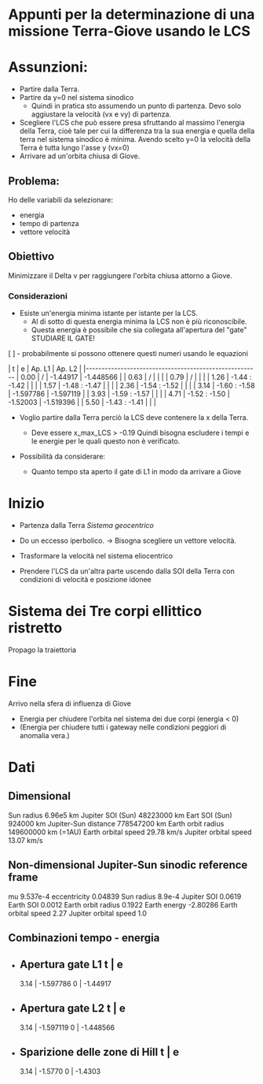 Appunti per la determinazione di una missione Terra-Giove usando le LCS
=======================================================================

# Assunzioni:

 * Partire dalla Terra.
 * Partire da y=0 nel sistema sinodico
   - Quindi in pratica sto assumendo un punto di partenza.
     Devo solo aggiustare la velocità (vx e vy) di partenza.
 * Scegliere l'LCS che può essere presa sfruttando al massimo l'energia della
   Terra, cioè tale per cui la differenza tra la sua energia e quella della
   terra nel sistema sinodico è minima.
   Avendo scelto y=0 la velocità della Terra è tutta lungo l'asse y (vx=0)
 * Arrivare ad un'orbita chiusa di Giove.

## Problema:

Ho delle variabili da selezionare:
 * energia
 * tempo di partenza
 * vettore velocità

## Obiettivo

Minimizzare il Delta v per raggiungere l'orbita chiusa attorno a Giove. 

### Considerazioni

 * Esiste un'energia minima istante per istante per la LCS.
   - Al di sotto di questa energia minima la LCS non è più riconoscibile.
   - Questa energia è possibile che sia collegata all'apertura del "gate"
   STUDIARE IL GATE!

[ ] - probabilmente si possono ottenere questi numeri usando le equazioni

|    t   |       e       |    Ap. L1    |    Ap. L2    |
|-------------------------------------------------------
|  0.00  |       /       |  -1.44917    |  -1.448566   |
|  0.63  |       /       |              |              |
|  0.79  |       /       |              |              |
|  1.26  | -1.44 : -1.42 |              |              |
|  1.57  | -1.48 : -1.47 |              |              |
|  2.36  | -1.54 : -1.52 |              |              |
|  3.14  | -1.60 : -1.58 |  -1.597786   |  -1.597119   |
|  3.93  | -1.59 : -1.57 |              |              |
|  4.71  | -1.52 : -1.50 |  -1.52003    |  -1.519396   |
|  5.50  | -1.43 : -1.41 |              |              |

 * Voglio partire dalla Terra perciò la LCS deve contenere la x della Terra.
   - Deve essere x_max_LCS > -0.19
   Quindi bisogna escludere i tempi e le energie per le quali questo non
   è verificato.

 * Possibilità da considerare:
   - Quanto tempo sta aperto il gate di L1 in modo da arrivare a Giove

# Inizio

 * Partenza dalla Terra *Sistema geocentrico*
 * Do un eccesso iperbolico. -> Bisogna scegliere un vettore velocità.
 * Trasformare la velocità nel sistema eliocentrico

 * Prendere l'LCS da un'altra parte uscendo dalla SOI della Terra con
 condizioni di velocità e posizione idonee


# Sistema dei Tre corpi ellittico ristretto

Propago la traiettoria

# Fine

Arrivo nella sfera di influenza di Giove

 - Energia per chiudere l'orbita nel sistema dei due corpi (energia < 0)
 - (Energia per chiudere tutti i gateway nelle condizioni peggiori di
   anomalia vera.)

# Dati

## Dimensional

Sun radius               6.96e5 km
Jupiter SOI (Sun)        48223000 km
Eart SOI (Sun)           924000 km
Jupiter-Sun distance     778547200 km
Earth orbit radius       149600000 km (=1AU)
Earth orbital speed      29.78 km/s
Jupiter orbital speed    13.07 km/s

## Non-dimensional Jupiter-Sun sinodic reference frame

mu                    9.537e-4
eccentricity          0.04839
Sun radius            8.9e-4
Jupiter SOI           0.0619
Earth SOI             0.0012
Earth orbit radius    0.1922
Earth energy          -2.80286
Earth orbital speed   2.27
Jupiter orbital speed 1.0

## Combinazioni tempo - energia

 * Apertura gate L1
        t     |    e
    -----------------
      3.14    |  -1.597786
       0      | -1.44917

 * Apertura gate L2
        t     |    e
    -----------------
      3.14    |  -1.597119
      0      |  -1.448566

 * Sparizione delle zone di Hill
        t     |    e
    -----------------
      3.14    |  -1.5770
      0      |  -1.4303
